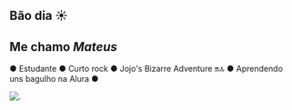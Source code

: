 ## Bão dia ☀️
## Me chamo _Mateus_


● Estudante
● Curto rock 
● Jojo's Bizarre Adventure 🔛🔝
● Aprendendo uns bagulho na Alura 
● 



![.](https://media.tenor.com/f6-lA278yX8AAAAM/hayato-kira.gif)

